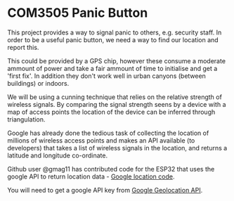 COM3505 Panic Button
===

This project provides a way to signal panic to others, e.g. security staff. In
order to be a useful panic button, we need a way to find our location and
report this.

This could be provided by a GPS chip, however these consume a moderate ammount
of power and take a fair ammount of time to initialise and get a 'first fix'.
In addition they don't work well in urban canyons (between buildings) or
indoors.

We will be using a cunning technique that relies on the relative strength of
wireless signals. By comparing the signal strength seens by a device with a
map of access points the location of the device can be inferred through
triangulation.

Google has already done the tedious task of collecting the location of
millions of wireless access points and makes an API available (to developers)
that takes a list of wireless signals in the location, and returns a latitude
and longitude co-ordinate.

Github user @gmag11 has contributed code for the ESP32 that uses the google
API to return location data - [Google location
code](https://github.com/gmag11/ESPWifiLocation).

You will need to get a google API key from [Google Geolocation
API](https://developers.google.com/maps/documentation/geolocation/get-api-key).

